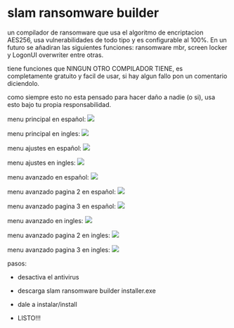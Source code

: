 # slam ransomware builder
 un compilador de ransomware que usa el algoritmo de encriptacion AES256, usa vulnerabilidades de todo tipo y es configurable al 100%. En un futuro se añadiran las siguientes funciones: ransomware mbr, screen locker y LogonUI overwriter entre otras.
 
 tiene funciones que NINGUN OTRO COMPILADOR TIENE, es completamente gratuito y facil de usar, si hay algun fallo pon un comentario diciendolo.
 
 como siempre esto no esta pensado para hacer daño a nadie (o si), usa esto bajo tu propia responsabilidad.
 
 menu principal en español:
  ![](https://github.com/AnderMoralDiaz/slam-ransomware-builder/blob/main/principal%20esp.png?raw=true)

 menu principal en ingles:
 ![](https://github.com/AnderMoralDiaz/slam-ransomware-builder/blob/main/principal%20ing.png?raw=true)
 
 menu ajustes en español:
  ![](https://github.com/AnderMoralDiaz/slam-ransomware-builder/blob/main/ajustes%20esp.png?raw=true)

 menu ajustes en ingles:
 ![](https://github.com/AnderMoralDiaz/slam-ransomware-builder/blob/main/ajustes%20ing.png?raw=true)
 
 menu avanzado en español:
  ![](https://github.com/AnderMoralDiaz/slam-ransomware-builder/blob/main/avanzado%20esp.png?raw=true)

 menu avanzado pagina 2 en español:
 ![](https://github.com/AnderMoralDiaz/slam-ransomware-builder/blob/main/avanzado%20esp%202.png?raw=true)
 
 menu avanzado pagina 3 en español:
 ![](https://github.com/AnderMoralDiaz/slam-ransomware-builder/blob/main/avanzado%20esp%203.png?raw=true)

 menu avanzado en ingles:
  ![](https://github.com/AnderMoralDiaz/slam-ransomware-builder/blob/main/avanzado%20ing.png?raw=true)

 menu avanzado pagina 2 en ingles:
 ![](https://github.com/AnderMoralDiaz/slam-ransomware-builder/blob/main/avanzado%20ing%202.png?raw=true)
 
 menu avanzado pagina 3 en ingles:
 ![](https://github.com/AnderMoralDiaz/slam-ransomware-builder/blob/main/avanzado%20ing%203.png?raw=true)
 
 pasos:
 - desactiva el antivirus
 
 - descarga slam ransomware builder installer.exe

- dale a instalar/install

- LISTO!!!
